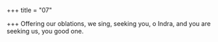 +++
title = "07"

+++
Offering our oblations, we sing, seeking you, o Indra,
and you are seeking us, you good one.